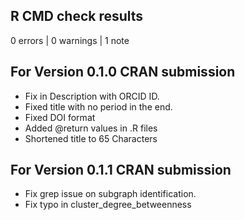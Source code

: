 ## R CMD check results

0 errors | 0 warnings | 1 note

## For Version 0.1.0 CRAN submission

* Fix in Description with ORCID ID.
* Fixed title with no period in the end. 
* Fixed DOI format
* Added @return values in .R files 
* Shortened title to 65 Characters

## For Version 0.1.1 CRAN submission

* Fix grep issue on subgraph identification.
* Fix typo in cluster_degree_betweenness
